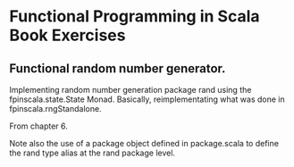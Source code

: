 # Functional Programming in Scala Book Exercises

## Functional random number generator.

Implementing random number generation package rand
using the fpinscala.state.State Monad.  Basically,
reimplementating what was done in fpinscala.rngStandalone.

From chapter 6.

Note also the use of a package object defined in
package.scala to define the rand type alias at
the rand package level.
